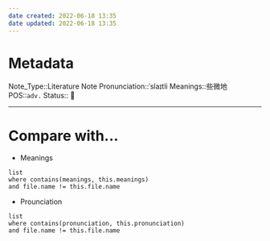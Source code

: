 ```yaml
---
date created: 2022-06-18 13:35
date updated: 2022-06-18 13:35
---
```


# Metadata

Note_Type::Literature Note
Pronunciation::ˈslaɪtli
Meanings::些微地
POS::`adv.`
Status:: 👶

---

# Compare with...

- Meanings

```dataview
list
where contains(meanings, this.meanings)
and file.name != this.file.name
```

- Prounciation

```dataview
list
where contains(pronunciation, this.pronunciation)
and file.name != this.file.name
```
